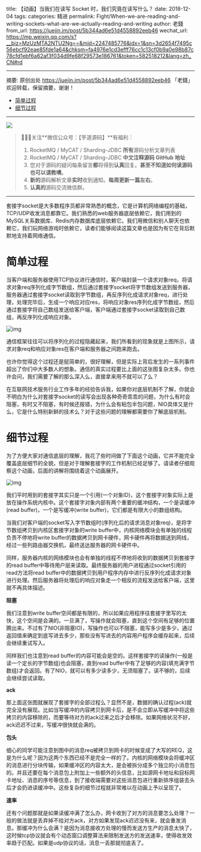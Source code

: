title: 【动画】当我们在读写 Socket 时，我们究竟在读写什么？
date: 2018-12-04
tags:
categories: 精进
permalink: Fight/When-we-are-reading-and-writing-sockets-what-are-we-actually-reading-and-writing
author: 老錢
from_url: https://juejin.im/post/5b344ad6e51d4558892eeb46
wechat_url: https://mp.weixin.qq.com/s?__biz=MzUzMTA2NTU2Ng==&mid=2247485776&idx=1&sn=3d2654f7495c56ebcf92eae85fde1a64&chksm=fa4976e1cd3efff76cc1c13cf0b9a0e98b87c78cfd1ebf6a62af3f034d9fe68f29573e186761&token=582518212&lang=zh_CN#rd

-------

摘要: 原创出处 https://juejin.im/post/5b344ad6e51d4558892eeb46 「老錢」欢迎转载，保留摘要，谢谢！

- [简单过程](http://www.iocoder.cn/Fight/When-we-are-reading-and-writing-sockets-what-are-we-actually-reading-and-writing/)
- [细节过程](http://www.iocoder.cn/Fight/When-we-are-reading-and-writing-sockets-what-are-we-actually-reading-and-writing/)

-------

![](http://www.iocoder.cn/images/common/wechat_mp_2017_07_31.jpg)

> 🙂🙂🙂关注**微信公众号：【芋道源码】**有福利：
> 1. RocketMQ / MyCAT / Sharding-JDBC **所有**源码分析文章列表
> 2. RocketMQ / MyCAT / Sharding-JDBC **中文注释源码 GitHub 地址**
> 3. 您对于源码的疑问每条留言**都**将得到**认真**回复。**甚至不知道如何读源码也可以请教噢**。
> 4. **新的**源码解析文章**实时**收到通知。**每周更新一篇左右**。
> 5. **认真的**源码交流微信群。

-------

套接字socket是大多数程序员都非常熟悉的概念，它是计算机网络编程的基础，TCP/UDP收发消息都靠它。我们熟悉的web服务器底层依赖它，我们用到的MySQL关系数据库、Redis内存数据库底层依赖它。我们用微信和别人聊天也依赖它，我们玩网络游戏时依赖它，读者们能够阅读这篇文章也是因为有它在背后默默地支持着网络通信。

# 简单过程

当客户端和服务器使用TCP协议进行通信时，客户端封装一个请求对象req，将请求对象req序列化成字节数组，然后通过套接字socket将字节数组发送到服务器，服务器通过套接字socket读取到字节数组，再反序列化成请求对象req，进行处理，处理完毕后，生成一个响应对应res，将响应对象res序列化成字节数组，然后通过套接字将自己数组发送给客户端，客户端通过套接字socket读取到自己数组，再反序列化成响应对象。



![img](https://user-gold-cdn.xitu.io/2018/6/28/164446aa9d72cc54?imageslim)



通信框架往往可以将序列化的过程隐藏起来，我们所看到的现象就是上图所示，请求对象req和响应对象res在客户端和服务器之间跑来跑去。

也许你觉得这个过程还是挺简单的，很好理解，但是实际上背后发生的一系列事件超出了你们中大多数人的想象。通信的真实过程要比上面的这张图复杂太多。你也许会问，我们需要了解的那么深入么，直接拿来用不就可以了么？

在互联网技术服务行业工作多年的经验告诉我，如果你对底层机制不了解，你就会不明白为什么对套接字socket的读写会出现各种奇奇乖乖的问题，为什么有时会阻塞，有时又不阻塞，有时候还报错，为什么会有粘包半包问题，NIO具体又是什么，它是什么特别新鲜的技术么？对于这些问题的理解都需要你了解底层机制。

# 细节过程

为了方便大家对通信底层的理解，我花了些时间做了下面这个动画，它并不能完全覆盖底层细节的全貌，但是对于理解套接字的工作机制已经足够了。请读者仔细观察这个动画，后面的讲解将围绕着这个动画展开。



![img](https://user-gold-cdn.xitu.io/2018/6/28/16444eee811dc9c8?imageslim)



我们平时用到的套接字其实只是一个引用(一个对象ID)，这个套接字对象实际上是放在操作系统内核中。这个套接字对象内部有两个重要的缓冲结构，一个是读缓冲(read buffer)，一个是写缓冲(write buffer)，它们都是有限大小的数组结构。

当我们对客户端的socket写入字节数组时(序列化后的请求消息对象req)，是将字节数组拷贝到内核区套接字对象的write buffer中，内核网络模块会有单独的线程负责不停地将write buffer的数据拷贝到网卡硬件，网卡硬件再将数据送到网线，经过一些列路由器交换机，最终送达服务器的网卡硬件中。

同样，服务器内核的网络模块也会有单独的线程不停地将收到的数据拷贝到套接字的read buffer中等待用户层来读取。最终服务器的用户进程通过socket引用的read方法将read buffer中的数据拷贝到用户程序内存中进行反序列化成请求对象进行处理。然后服务器将处理后的响应对象走一个相反的流程发送给客户端，这里就不再具体描述。

**阻塞**

我们注意到write buffer空间都是有限的，所以如果应用程序往套接字里写的太快，这个空间是会满的。一旦满了，写操作就会阻塞，直到这个空间有足够的位置腾出来。不过有了NIO(非阻塞IO)，写操作也可以不阻塞，能写多少是多少，通过返回值来确定到底写进去多少，那些没有写进去的内容用户程序会缓存起来，后续会继续重试写入。

同样我们也注意到read buffer的内容可能会是空的。这样套接字的读操作(一般是读一个定长的字节数组)也会阻塞，直到read buffer中有了足够的内容(填充满字节数组)才会返回。有了NIO，就可以有多少读多少，无须阻塞了。读不够的，后续会继续尝试读取。

**ack**

那上面这张图就展现了套接字的全部过程么？显然不是，数据的确认过程(ack)就完全没有展现。比如当写缓冲的内容拷贝到网卡后，是不会立即从写缓冲中将这些拷贝的内容移除的，而要等待对方的ack过来之后才会移除。如果网络状况不好，ack迟迟不过来，写缓冲很快就会满的。

**包头**

细心的同学可能注意到图中的消息req被拷贝到网卡的时候变成了大写的REQ，这是为什么呢？因为这两个东西已经不是完全一样的了。内核的网络模块会将缓冲区的消息进行分块传输，如果缓冲区的内容太大，是会被拆分成多个独立的小消息包的。并且还要在每个消息包上附加上一些额外的头信息，比如源网卡地址和目标网卡地址、消息的序号等信息，到了接收端需要对这些消息包进行重新排序组装去头后才会扔进读缓冲中。这些复杂的细节过程就非常难以在动画上予以呈现了。

**速率**

还有个问题那就是如果读缓冲满了怎么办，网卡收到了对方的消息要怎么处理？一般的做法就是丢弃掉不给对方ack，对方如果发现ack迟迟没有来，就会重发消息。那缓冲为什么会满？是因为消息接收方处理的慢而发送方生产的消息太快了，这时候tcp协议就会有个动态窗口调整算法来限制发送方的发送速率，使得收发效率趋于匹配。如果是udp协议的话，消息一丢那就彻底丢了。
